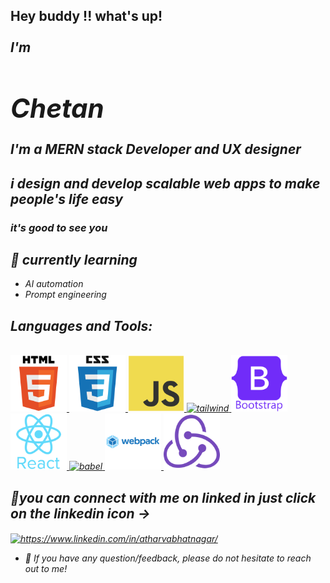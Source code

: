 
<h2>Hey buddy !! what's up! <br><br><i>  I'm <h1>  Chetan  </h1><i/> 
 I'm a MERN stack Developer and UX designer </h2>
 <h2> i design and develop scalable web apps to make people's life easy </h2>
 
   <h3>it's good to see you </h3>
 <h2>🌱 currently learning</h2>
<ul>
    <li>AI automation</li>
    <li>Prompt engineering</li>
</ul>

<h2 align="left"><i><b>Languages and Tools:</b></i></h2><br>
        <a href="https://www.w3.org/html/" target="_blank" rel="noreferrer"> <img
            src="https://raw.githubusercontent.com/devicons/devicon/master/icons/html5/html5-original-wordmark.svg"
            alt="html5" width="90" height="90" /> </a> 
   <a href="https://www.w3schools.com/cpp/" target="_blank"
        rel="noreferrer"> 
              <img src="https://raw.githubusercontent.com/devicons/devicon/master/icons/css3/css3-original-wordmark.svg"
            alt="css3" width="90" height="90" /> </a> 
             <a href="https://developer.mozilla.org/en-US/docs/Web/JavaScript"
        target="_blank" rel="noreferrer"> <img
            src="https://raw.githubusercontent.com/devicons/devicon/master/icons/javascript/javascript-original.svg"
            alt="javascript" width="90" height="90" /> </a> 
            <a href="https://tailwindcss.com/" target="_blank" rel="noreferrer"> <img
            src="https://www.vectorlogo.zone/logos/tailwindcss/tailwindcss-icon.svg" alt="tailwind" width="90"
            height="90" /> </a>
 <a href="https://getbootstrap.com" target="_blank" rel="noreferrer"> <img
            src="https://raw.githubusercontent.com/devicons/devicon/master/icons/bootstrap/bootstrap-plain-wordmark.svg"
            alt="bootstrap" width="90" height="90" /> </a> 
            <a href="https://reactjs.org/" target="_blank" rel="noreferrer"> <img
            src="https://raw.githubusercontent.com/devicons/devicon/master/icons/react/react-original-wordmark.svg"
            alt="react" width="90" height="90" /> </a> 
            <a href="https://babeljs.io/" target="_blank" rel="noreferrer"> <img
            src="https://www.vectorlogo.zone/logos/babeljs/babeljs-icon.svg" alt="babel" width="90" height="90" /> </a>
             <a href="https://webpack.js.org" target="_blank" rel="noreferrer"> <img
            src="https://raw.githubusercontent.com/devicons/devicon/d00d0969292a6569d45b06d3f350f463a0107b0d/icons/webpack/webpack-original-wordmark.svg"
            alt="webpack" width="90" height="90" /> 
        </a>
            <a href="https://redux.js.org" target="_blank" rel="noreferrer"> <img
            src="https://raw.githubusercontent.com/devicons/devicon/master/icons/redux/redux-original.svg" alt="redux"
            width="90" height="90" /> 
            </a> 
            
    
       
      
  </p>
</div>
<h2 align="left">🤝you can connect with me on linked in just click on the linkedin icon -> </h2>
<p align="left">
<a href="https://www.linkedin.com/in/chetan-kushwah-5592371b9/" target="blank"><img align="center" src="https://raw.githubusercontent.com/rahuldkjain/github-profile-readme-generator/master/src/images/icons/Social/linked-in-alt.svg" alt="https://www.linkedin.com/in/atharvabhatnagar/" height="30" width="40" /></a> 
 
</p>
<ul><li>💬 If you have any question/feedback, please do not hesitate to reach out to me!</li></ul>
